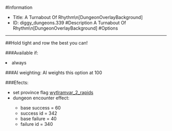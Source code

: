 #Information
 - Title: A Turnabout Of Rhythm\n[DungeonOverlayBackground]
 - ID: diggy_dungeons.339
#Description
A Turnabout Of Rhythm\n[DungeonOverlayBackground]
#Options

___
##Hold tight and row the best you can!

###Available if:
<li>always</li>

###AI weighting:
AI weights this option at 100


###Efects:<ul><li>set province flag [wytlramvar_2_rapids](../flags/wytlramvar_2_rapids.md)</li><li>dungeon encounter effect:</li><ul><li>base success = 60</li><li>success id = 342</li><li>base failure = 40</li><li>failure id = 340</li></ul></ul>
